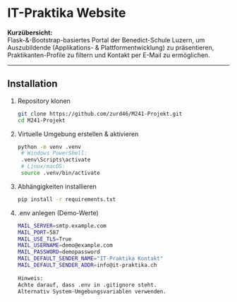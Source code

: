 # IT-Praktika Website

**Kurzübersicht:**  
Flask-&-Bootstrap-basiertes Portal der Benedict-Schule Luzern, um Auszubildende (Applikations- & Plattformentwicklung) zu präsentieren, Praktikanten-Profile zu filtern und Kontakt per E-Mail zu ermöglichen.

---

## Installation

1. Repository klonen  
   ```bash
   git clone https://github.com/zurd46/M241-Projekt.git
   cd M241-Projekt

2. Virtuelle Umgebung erstellen & aktivieren
   ```bash
   python -m venv .venv
    # Windows PowerShell:
    .venv\Scripts\activate
    # Linux/macOS:
    source .venv/bin/activate

3. Abhängigkeiten installieren
   ```bash
   pip install -r requirements.txt

4. .env anlegen (Demo-Werte)
   ```bash
   MAIL_SERVER=smtp.example.com
   MAIL_PORT=587
   MAIL_USE_TLS=True
   MAIL_USERNAME=demo@example.com
   MAIL_PASSWORD=demopassword
   MAIL_DEFAULT_SENDER_NAME="IT-Praktika Kontakt"
   MAIL_DEFAULT_SENDER_ADDR=info@it-praktika.ch
  
   Hinweis:
   Achte darauf, dass .env in .gitignore steht.
   Alternativ System-Umgebungsvariablen verwenden.


